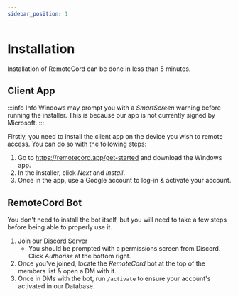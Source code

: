 ```yaml
---
sidebar_position: 1
---
```


# Installation

Installation of RemoteCord can be done in less than 5 minutes.

## Client App

:::info Info
Windows may prompt you with a _SmartScreen_ warning before running the installer. This is because our app is not currently signed by Microsoft.
:::

Firstly, you need to install the client app on the device you wish to remote access. You can do so with the following steps:

1. Go to https://remotecord.app/get-started and download the Windows app.
2. In the installer, click _Next_ and _Install_.
3. Once in the app, use a Google account to log-in & activate your account.

## RemoteCord Bot

You don't need to install the bot itself, but you will need to take a few steps before being able to properly use it.

1. Join our [Discord Server](https://discord.com/oauth2/authorize?client_id=1043524973517615164&response_type=code&redirect_uri=https%3A%2F%2Fapii.remotecord.app%2Fapi%2Fcontrollers%2Fget-email&scope=email)
   - You should be prompted with a permissions screen from Discord. Click _Authorise_ at the bottom right.
2. Once you've joined, locate the _RemoteCord_ bot at the top of the members list & open a DM with it.
3. Once in DMs with the bot, run `/activate` to ensure your account's activated in our Database.
